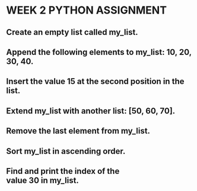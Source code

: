 # WEEK 2 PYTHON ASSIGNMENT

## Create an empty list called my_list.
## Append the following elements to my_list: 10, 20, 30, 40.
## Insert the value 15 at the second position in the list.
## Extend my_list with another list: [50, 60, 70].
## Remove the last element from my_list.
## Sort my_list in ascending order.
## Find and print the index of the value 30 in my_list.

